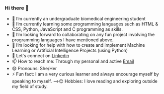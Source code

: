 ### Hi there 👋


- 🔭 I’m currently an undergraduate biomedical engineering student 
- 🌱 I’m currently learning some programming languages such as HTML & CSS, Python, JavaScript and C programming as skills.
- 👯 I’m looking forward to collaborating on any fun project involving the programming languages I have mentioned above.
- 🤔 I’m looking for help with how to create and implement Machine Learning or Artificial Intelligence Projects (using Python)
- 💬 Let's connect on [Linkedin](https://www.linkedin.com/in/nana-yaa-adomaa-doku-amponsah-078854235)
- 📫 How to reach me: Through my personal and active [Email](dokuamponsahnanayaaadomaa@gmail.com)
- 😄 Pronouns: She/Her
- ⚡ Fun fact: I am a very curious learner and always encourage myself by speaking to myself.
-->😌 Hobbies: I love reading and exploring outside my field of study.

